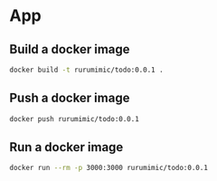 # App

## Build a docker image

```bash
docker build -t rurumimic/todo:0.0.1 .
```

## Push a docker image

```bash
docker push rurumimic/todo:0.0.1
```

## Run a docker image

```bash
docker run --rm -p 3000:3000 rurumimic/todo:0.0.1
```
